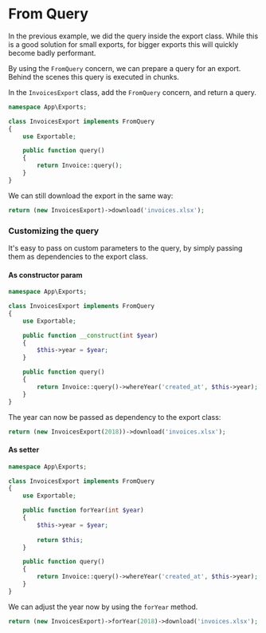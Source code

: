 # From Query

In the previous example, we did the query inside the export class. 
While this is a good solution for small exports, 
for bigger exports this will quickly become badly performant.

By using the `FromQuery` concern, we can prepare a query for an export. Behind the scenes this query is executed in chunks.

In the `InvoicesExport` class, add the `FromQuery` concern, and return a query.

```php
namespace App\Exports;

class InvoicesExport implements FromQuery
{
    use Exportable;

    public function query()
    {
        return Invoice::query();
    }
}
```

We can still download the export in the same way:

```php
return (new InvoicesExport)->download('invoices.xlsx');
```

### Customizing the query

It's easy to pass on custom parameters to the query, 
by simply passing them as dependencies to the export class.

#### As constructor param

```php
namespace App\Exports;

class InvoicesExport implements FromQuery
{
    use Exportable;

    public function __construct(int $year)
    {
        $this->year = $year;
    }

    public function query()
    {
        return Invoice::query()->whereYear('created_at', $this->year);
    }
}
```

The year can now be passed as dependency to the export class:

```php
return (new InvoicesExport(2018))->download('invoices.xlsx');
```

#### As setter

```php
namespace App\Exports;

class InvoicesExport implements FromQuery
{
    use Exportable;

    public function forYear(int $year)
    {
        $this->year = $year;
        
        return $this;
    }

    public function query()
    {
        return Invoice::query()->whereYear('created_at', $this->year);
    }
}
```

We can adjust the year now by using the `forYear` method.

```php
return (new InvoicesExport)->forYear(2018)->download('invoices.xlsx');
```